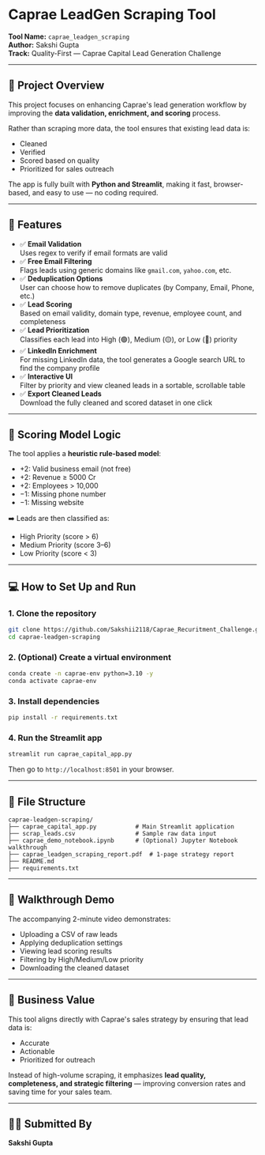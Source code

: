 # Caprae LeadGen Scraping Tool

**Tool Name:** `caprae_leadgen_scraping`  
**Author:** Sakshi Gupta  
**Track:** Quality-First — Caprae Capital Lead Generation Challenge

---

## 🧠 Project Overview

This project focuses on enhancing Caprae's lead generation workflow by improving the **data validation, enrichment, and scoring** process.

Rather than scraping more data, the tool ensures that existing lead data is:
- Cleaned
- Verified
- Scored based on quality
- Prioritized for sales outreach

The app is fully built with **Python and Streamlit**, making it fast, browser-based, and easy to use — no coding required.

---

## 🚀 Features

- ✅ **Email Validation**  
  Uses regex to verify if email formats are valid  
- ✅ **Free Email Filtering**  
  Flags leads using generic domains like `gmail.com`, `yahoo.com`, etc.
- ✅ **Deduplication Options**  
  User can choose how to remove duplicates (by Company, Email, Phone, etc.)
- ✅ **Lead Scoring**  
  Based on email validity, domain type, revenue, employee count, and completeness
- ✅ **Lead Prioritization**  
  Classifies each lead into High (🟢), Medium (🟡), or Low (🔴) priority
- ✅ **LinkedIn Enrichment**  
  For missing LinkedIn data, the tool generates a Google search URL to find the company profile
- ✅ **Interactive UI**  
  Filter by priority and view cleaned leads in a sortable, scrollable table
- ✅ **Export Cleaned Leads**  
  Download the fully cleaned and scored dataset in one click

---

## 🧪 Scoring Model Logic

The tool applies a **heuristic rule-based model**:

- +2: Valid business email (not free)
- +2: Revenue ≥ 5000 Cr
- +2: Employees > 10,000
- −1: Missing phone number
- −1: Missing website

➡️ Leads are then classified as:
-  High Priority (score > 6)
-  Medium Priority (score 3–6)
-  Low Priority (score < 3)

---

## 💻 How to Set Up and Run

### 1. Clone the repository
```bash
git clone https://github.com/Sakshii2118/Caprae_Recuritment_Challenge.git
cd caprae-leadgen-scraping
```
### 2. (Optional) Create a virtual environment
```bash
conda create -n caprae-env python=3.10 -y
conda activate caprae-env
```
### 3. Install dependencies
```bash
pip install -r requirements.txt
```
### 4. Run the Streamlit app
```bash
streamlit run caprae_capital_app.py
```
Then go to `http://localhost:8501` in your browser.

---
## 📂 File Structure

```
caprae-leadgen-scraping/
├── caprae_capital_app.py           # Main Streamlit application
├── scrap_leads.csv                 # Sample raw data input
├── caprae_demo_notebook.ipynb      # (Optional) Jupyter Notebook walkthrough
├── caprae_leadgen_scraping_report.pdf  # 1-page strategy report
├── README.md
├── requirements.txt

```

---
## 🎥 Walkthrough Demo

The accompanying 2-minute video demonstrates:

- Uploading a CSV of raw leads  
- Applying deduplication settings  
- Viewing lead scoring results  
- Filtering by High/Medium/Low priority  
- Downloading the cleaned dataset  

---

## 💼 Business Value

This tool aligns directly with Caprae's sales strategy by ensuring that lead data is:

- Accurate  
- Actionable  
- Prioritized for outreach  

Instead of high-volume scraping, it emphasizes **lead quality, completeness, and strategic filtering** — improving conversion rates and saving time for your sales team.

---

## 🙋‍♀️ Submitted By

**Sakshi Gupta**

